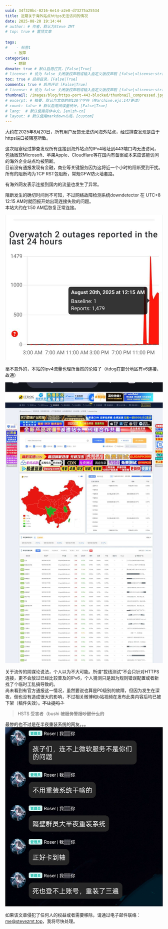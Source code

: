 ```yaml
---
uuid: 34f320bc-0216-6e14-a2e8-d73275a25534
title: 近期关于海外站点https无法访问的情况
date: 2025-08-20 19:14:44
# author: # 作者，默认为Steve ZMT
# top: true # 置顶文章

tags:
#    - 标签1
    - 故障
categories:
    - 瞎聊
donate: true # 默认启用打赏，[False|True]
# license: # 设为 false 关闭版权声明或输入自定义版权声明 [false|<license:string>]
toc: true # 启用目录，[False|True]
comments: true # 启用评论 [False|True]
# license: # 设为 false 关闭版权声明或输入自定义版权声明 [false|<license:string>]
thumbnail: /images/blog/https-port-443-blocked/thunbnail_compressed.jpg
# excerpt: # 摘要，默认为文章的前120个字符（在archive.ejs:147更改）
# count: false # 默认启用阅读量统计，[False|True]
# lang:  # 默认使用简体中文，[en|zh-cn]
# layout: # 默认使用markdown布局，[custom]
---
```


大约在2025年8月20日，所有用户反馈无法访问海外站点，经过排查发现是由于https端口被阻塞所致。

<!-- more -->

这次阻塞经过排查发现所有连接到海外站点的IPv4地址到443端口均无法访问，包括微软Microsoft、苹果Apple、Cloudflare等在国内有备案或本来应该能访问的海外企业站点均被阻断。  
目前没有通报发现有金融，商业等关键服务因为这将近一个小时的阻断受到干扰。  
所有的阻断均为TCP RST包阻断，常规GFW防火墙套路。  

有海外网友表示连接到国内的流量也发生了异常。  

阻断发生的确切时间尚不可知，不过网络故障检测系统downdetector 在 UTC+8 12:15 AM时就回报开始出现连接失败的问题。  
本站大约在1:50 AM后恢复正常连接。  

![downdetector的截图](/images/blog/https-port-443-blocked/1_compressed.jpg)  

毫不意外的，本站的ipv4流量也理所当然的沦陷了（itdog在部分地区有v6连接，故通）  

![itdog全红截图](/images/blog/https-port-443-blocked/2_compressed.jpg)  

关于流传的阴谋论说法，个人以为不大可能。所谓“拔线测试”不会只针对HTTPS连接，更不会放过已经比较普及的IPv6，个人猜测只是因为规则错误配置或者新找了个临时工乱搞导致的。  
尚未看到有官方通报这一情况，虽然要说也算是P0级别的故障，但因为发生在深夜，倒也没有造成很大的影响，不过相关微博和b站视频在发布此类内容后均已被下架（稿件失效）。~~不让提吗？~~  

> HSTS 受害者（bushi
> ~~被服务警报吵醒什么的~~

最惨的也不过是在半夜重装系统的网友。。。
![聊天记录](/images/blog/https-port-443-blocked/3_compressed.jpg)

如果该文章侵犯了任何人的权益或者需要移除，请通过电子邮件联络：[me@stevezmt.top](mailto:me@stevezmt.top)，我将尽快处理。






